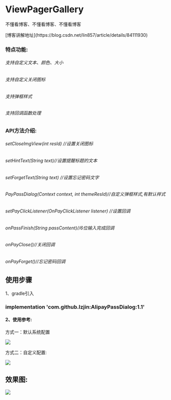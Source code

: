 # ViewPagerGallery
不懂看博客、不懂看博客、不懂看博客
<p>[博客讲解地址](https://blog.csdn.net/lin857/article/details/84111930)
<h3>特点功能:</h3>
<h6>支持自定义文本、颜色、大小</h6>
<h6>支持自定义关闭图标</h6>
<h6>支持弹框样式</h6>
<h6>支持回调函数处理</h6>
<h3>API方法介绍:</h3>
<h6>setCloseImgView(int resId) //设置关闭图标 </h6>
<h6>setHintText(String text)//设置提醒标题的文本 </h6>
<h6>setForgetText(String text) //设置忘记密码文字</h6>
<h6>PayPassDialog(Context context, int themeResId)//自定义弹框样式,有默认样式</h6>
<h6>setPayClickListener(OnPayClickListener listener) //设置回调</h6>
<h6>onPassFinish(String passContent)//6位输入完成回调</h6>
<h6>onPayClose()//关闭回调</h6>
<h6>onPayForget()//忘记密码回调</h6>

<h2>使用步骤</h2>
1、gradle引入
<h3> implementation 'com.github.lzjin:AlipayPassDialog:1.1' </h3>
<h4>2、使用参考:</h4>
<p>方式一：默认系统配置
<p><img src="https://raw.githubusercontent.com/lzjin/AlipayPassDialog/master/imgfolder/ic_code1.png">
<p>方式二：自定义配置:
<p><img src="https://raw.githubusercontent.com/lzjin/AlipayPassDialog/master/imgfolder/ic_code2.png">
<h2>效果图:</h2>
<p><img src="https://raw.githubusercontent.com/lzjin/AlipayPassDialog/master/imgfolder/ic_preview.png">
